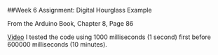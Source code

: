 ##Week 6 Assignment: Digital Hourglass Example

From the Arduino Book, Chapter 8, Page 86

[Video](https://vimeo.com/205698692)
I tested the code using 1000 milliseconds (1 second) first before 600000 milliseconds (10 minutes).
